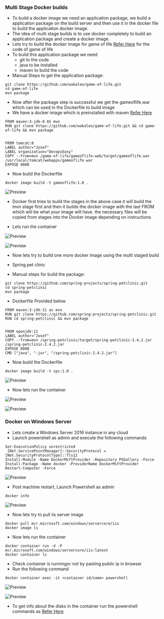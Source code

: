### Multi Stage Docker builds
* To build a docker image we need an application package, we build a application package on the build server and then use it in the docker file to build the application docker image.
* The idea of multi stage builds is to use docker completely to build an application package and create a docker image.
* Lets try to build the docker image for game of life [Refer Here](https://github.com/wakaleo/game-of-life) for the code of game of life
* To build this application package we need
    * git to the code
    * java to be installed
    * maven to build the code
* Manual Steps to get the application package:

```
git clone https://github.com/wakaleo/game-of-life.git
cd game-of-life
mvn package
```
* Now after the package step is successful we get the gameoflife.war which can be used in the Dockerfile to build image
* We have a docker image which is preinstalled with maven [Refer Here](https://hub.docker.com/_/maven)

```
FROM maven:3-jdk-8 AS mvn
RUN git clone https://github.com/wakaleo/game-of-life.git && cd game-of-life && mvn package


FROM tomcat:8
LABEL author="Josef"
LABEL organization="DevopsEasy"
COPY --from=mvn /game-of-life/gameoflife-web/target/gameoflife.war /usr/local/tomcat/webapps/gameoflife.war
EXPOSE 8080
```
* Now build the Dockerfile

```
docker image build -t gameoflife:1.0 .
```
![Preview](./docker121.png)

* Docker first tries to build the stages in the above case it will build the mvn stage first and then it builds the docker image with the last FROM which will be what your image will have. the necessary files will be copied from stages into the Docker image depending on instructions

* Lets run the container

![Preview](./docker122.png)

![Preview](./docker123.png)

* Now lets try to build one more docker image using the multi staged build

* Spring pet clinic

* Manual steps for build the package:

```
git clone https://github.com/spring-projects/spring-petclinic.git
cd spring-petclinic
mvn package
```
* Dockerfile Provided below

```
FROM maven:3-jdk-11 as mvn
RUN git clone https://github.com/spring-projects/spring-petclinic.git 
RUN cd spring-petclinic && mvn package


FROM openjdk:11
LABEL author="Josef"
COPY --from=mvn /spring-petclinic/target/spring-petclinic-2.4.2.jar /spring-petclinic-2.4.2.jar
EXPOSE 8080
CMD ["java", "-jar", "/spring-petclinic-2.4.2.jar"]
```
* Now build the Dockerfile

```
docker image build -t spc:1.0 .
```

![Preview](./docker124.png)

* Now lets run the container

![Preview](./docker125.png)

![Preview](./docker126.png)

### Docker on Windows Server
* Lets create a Windows Server 2016 instance in any cloud
* Launch powershell as admin and execute the following commands

```
Set-ExecutionPolicy unrestricted
 [Net.ServicePointManager]::SecurityProtocol = [Net.SecurityProtocolType]::Tls12
Install-Module -Name DockerMsftProvider -Repository PSGallery -Force
Install-Package -Name docker -ProviderName DockerMsftProvider
Restart-Computer -Force
```

![Preview](./docker128.png)

* Post machine restart, Launch Powershell as admin

```
docker info
```

![Preview](./docker129.png)

* Now lets try to pull iis server image

```
docker pull mcr.microsoft.com/windows/servercore/iis
docker image ls
```
* Now lets run the container

```
docker container run -d -P mcr.microsoft.com/windows/servercore/iis:latest
docker container ls
```
* Check container is runningor not by pasting public ip in browser
* Run the following command

```
docker container exec -it <container id/name> powershell

```
![Preview](./docker135.png)

![Preview](./docker136.png)


* To get info about the disks in the container run the powershell commands as [Refer Here](https://www.ghacks.net/2019/05/28/look-up-hard-disk-information-with-powershell/)



